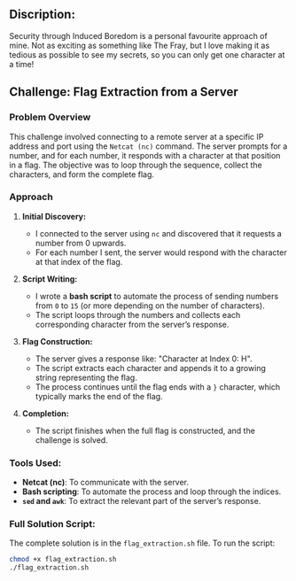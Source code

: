 ## Discription:

Security through Induced Boredom is a personal favourite approach of mine. Not as exciting as something like The Fray, but I love making it as tedious as possible to see my secrets, so you can only get one character at a time!
## Challenge: Flag Extraction from a Server

### Problem Overview
This challenge involved connecting to a remote server at a specific IP address and port using the `Netcat (nc)` command. The server prompts for a number, and for each number, it responds with a character at that position in a flag. The objective was to loop through the sequence, collect the characters, and form the complete flag.

### Approach

1. **Initial Discovery:**
   - I connected to the server using `nc` and discovered that it requests a number from 0 upwards.
   - For each number I sent, the server would respond with the character at that index of the flag.

2. **Script Writing:**
   - I wrote a **bash script** to automate the process of sending numbers from `0` to `15` (or more depending on the number of characters).
   - The script loops through the numbers and collects each corresponding character from the server’s response.

3. **Flag Construction:**
   - The server gives a response like: "Character at Index 0: H".
   - The script extracts each character and appends it to a growing string representing the flag.
   - The process continues until the flag ends with a `}` character, which typically marks the end of the flag.

4. **Completion:**
   - The script finishes when the full flag is constructed, and the challenge is solved.

### Tools Used:
- **Netcat (nc)**: To communicate with the server.
- **Bash scripting**: To automate the process and loop through the indices.
- **`sed` and `awk`**: To extract the relevant part of the server’s response.

### Full Solution Script:
The complete solution is in the `flag_extraction.sh` file. To run the script:

```bash
chmod +x flag_extraction.sh
./flag_extraction.sh
